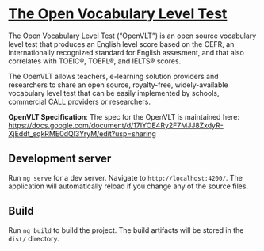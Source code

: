 # [The Open Vocabulary Level Test](https://osf.io/afcg2/)

The Open Vocabulary Level Test  (“OpenVLT”) is an open source vocabulary level test that produces an English level score based on the CEFR, an internationally recognized standard for English assesment, and that also correlates with TOEIC®,  TOEFL®, and IELTS® scores.

The OpenVLT allows teachers, e-learning solution providers and researchers to share an open source, royalty-free, widely-available vocabulary level test that can be easily implemented by schools, commercial CALL providers or researchers.

**OpenVLT Specification**: The spec for the OpenVLT is maintained here: https://docs.google.com/document/d/17IYOE4Ry2F7MJJ8ZxdyR-XjEddt_sqkRME0dQl3YryM/edit?usp=sharing


## Development server

Run `ng serve` for a dev server. Navigate to `http://localhost:4200/`. The application will automatically reload if you change any of the source files.

## Build

Run `ng build` to build the project. The build artifacts will be stored in the `dist/` directory.
